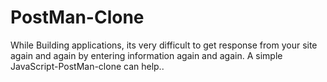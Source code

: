 # PostMan-Clone
While Building applications, its very difficult to get response from your site again and again by entering information  again and again. A simple JavaScript-PostMan-clone can help..
